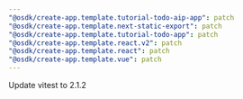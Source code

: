 ```yaml
---
"@osdk/create-app.template.tutorial-todo-aip-app": patch
"@osdk/create-app.template.next-static-export": patch
"@osdk/create-app.template.tutorial-todo-app": patch
"@osdk/create-app.template.react.v2": patch
"@osdk/create-app.template.react": patch
"@osdk/create-app.template.vue": patch
---
```


Update vitest to 2.1.2
